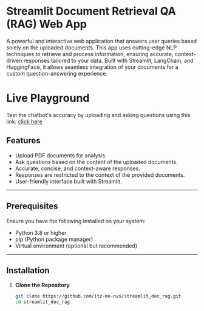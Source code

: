 # Streamlit Document Retrieval QA (RAG) Web App

A powerful and interactive web application that answers user queries based solely on the uploaded documents. This app uses cutting-edge NLP techniques to retrieve and process information, ensuring accurate, context-driven responses tailored to your data. Built with Streamlit, LangChain, and HuggingFace, it allows seamless integration of your documents for a custom question-answering experience.

# Live Playground
Test the chatbot's accuracy by uploading and asking questions using this link: [click here](https://workmate-doc-rag.streamlit.app/)

## Features
- Upload PDF documents for analysis.
- Ask questions based on the content of the uploaded documents.
- Accurate, concise, and context-aware responses.
- Responses are restricted to the context of the provided documents.
- User-friendly interface built with Streamlit.

---

## Prerequisites
Ensure you have the following installed on your system:
- Python 3.8 or higher
- pip (Python package manager)
- Virtual environment (optional but recommended)

---

## Installation

1. **Clone the Repository**
   ```bash
   git clone https://github.com/itz-me-nvs/streamlit_doc_rag.git
   cd streamlit_doc_rag
